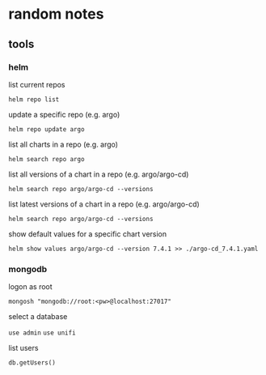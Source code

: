 # random notes

## tools

### helm

list current repos

`helm repo list`

update a specific repo (e.g. argo)

`helm repo update argo`

list all charts in a repo (e.g. argo)

`helm search repo argo`

list all versions of a chart in a repo (e.g. argo/argo-cd)

`helm search repo argo/argo-cd --versions`

list latest versions of a chart in a repo (e.g. argo/argo-cd)

`helm search repo argo/argo-cd --versions`

show default values for a specific chart version

`helm show values argo/argo-cd --version 7.4.1 >> ./argo-cd_7.4.1.yaml`

### mongodb

logon as root

`mongosh "mongodb://root:<pw>@localhost:27017"`

select a database

`use admin`
`use unifi`

list users

`db.getUsers()`
